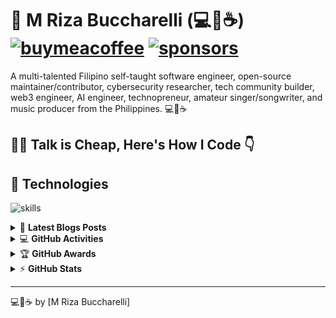 # 👋 M Riza Buccharelli (💻💖☕) [![buymeacoffee](https://img.shields.io/badge/Buy%20Me%20a%20Coffee-%E2%9D%A4-%237b3fe4.svg?&logo=buymeacoffee&logoColor=white&labelColor=181717&style=flat-square)](https://github.com/sponsors/mangriza) [![sponsors](https://img.shields.io/badge/Sponsor-%E2%9D%A4-%23db61a2.svg?&logo=github&logoColor=white&labelColor=181717&style=flat-square)](https://github.com/sponsors/mangriza)



A multi-talented Filipino self-taught software engineer, open-source maintainer/contributor, cybersecurity researcher, tech community builder, web3 engineer, AI engineer, technopreneur, amateur singer/songwriter, and music producer from the Philippines. 💻💖☕



## 🧑‍💻 Talk is Cheap, Here's How I Code 👇


## 🔧 Technologies

![skills](https://skillicons.dev/icons?i=html,css,sass,js,ts,php,wordpress,nodejs,vue,react,mongodb,mysql,py,vim,docker,kubernetes,md,git,figma,bash,cloudflare,jquery,nginx,vscode&theme=light)



<!-- markdownlint-disable MD033 -->

<details>
    <summary>&#128240 <b>Latest Blogs Posts</b></summary><br/>

<!-- BLOG-POST-LIST:START -->
- [My Experience as Maintainer for Hacktoberfest 2021](https://dev.to/mangriza/my-experience-as-maintainer-for-hacktoberfest-2021-4opm)
- [7 Helpful GitHub Repositories for Developers](https://dev.to/mangriza/7-helpful-github-repositories-for-developers-2kkm)
- [GitHub Codespaces](https://dev.to/mangriza/github-codespaces-1i8k)
- [Animate.css v4 Update!](https://dev.to/mangriza/animate-css-v4-update-18m8)
- [An open-source curl-based command line tracker for coronavirus or covid-19 with historical chart.](https://dev.to/mangriza/an-open-source-curl-based-command-line-tracker-for-coronavirus-or-covid-19-with-historical-chart-3op9)
<!-- BLOG-POST-LIST:END -->

</details>

<details>
    <summary>&#128187 <b>GitHub Activities</b></summary><br/>

<!--START_SECTION:activity-->
1. 🗣 Commented on [#26](https://github.com/mangriza/magic-commit/issues/26#issuecomment-2999459428) in [mangriza/magic-commit](https://github.com/mangriza/magic-commit)
2. 💪 Opened PR [#27](https://github.com/wgtechlabs/unthread-telegram-bot/pull/27) in [wgtechlabs/unthread-telegram-bot](https://github.com/wgtechlabs/unthread-telegram-bot)
3. 🗣 Commented on [#234](https://github.com/briehq/brie-extension/pull/234#issuecomment-2994679158) in [briehq/brie-extension](https://github.com/briehq/brie-extension)
4. 💪 Opened PR [#234](https://github.com/briehq/brie-extension/pull/234) in [briehq/brie-extension](https://github.com/briehq/brie-extension)
5. 🚀 Published release [v1.0.0-beta.4](https://github.com/wgtechlabs/unthread-telegram-bot/releases/tag/v1.0.0-beta.4) in [wgtechlabs/unthread-telegram-bot](https://github.com/wgtechlabs/unthread-telegram-bot)
<!--END_SECTION:activity-->

</details>

<details>
    <summary>&#127942 <b>GitHub Awards</b></summary><br/>

![Github Trophy](https://github-profile-trophy.vercel.app/?username=mangriza)

</details>

<details>
    <summary>&#9889 <b>GitHub Stats</b></summary><br/>

[![M Riza Buccharelli Github Stats](https://readme-stats.mangriza.com/api?username=mangriza&show_icons=true&count_private=true)](https://github.com/mangriza/github-readme-stats) [![Top Language](https://readme-stats.mangriza.com/api/top-langs?username=mangriza&layout=compact)](https://github.com/mangriza/github-readme-stats)

</details>

<!-- markdownlint-enable MD033 -->

---

💻💖☕ by [M Riza Buccharelli]

<!-- 
[personal website]: https://mangriza.com
[Linkedin]: https://linkedin.com/mriza
[github]: https://github.com/mangriza
-->
